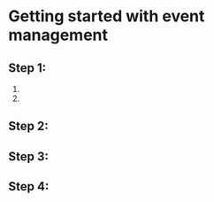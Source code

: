 # Getting started with event management
<!--
The short description should be a single, concise paragraph that contains one or two sentences and no more than 50 words.
Briefly mention what the user's learning goal is and include the following SEO keywords in the title short description: EnOS, ServiceName, tutorial.
-->



## Step 1:   

1.
2.

## Step 2:

## Step 3:

## Step 4: 
